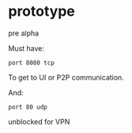 prototype
=========

pre alpha

Must have:

    port 8080 tcp

To get to UI or P2P communication.

And:

    port 80 udp

unblocked for VPN


